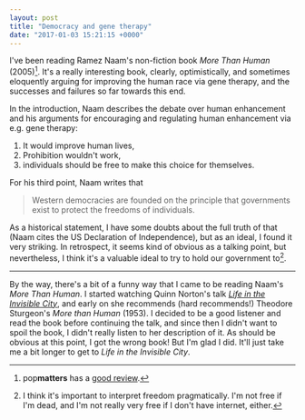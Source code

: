 ```yaml
---
layout: post
title: "Democracy and gene therapy"
date: "2017-01-03 15:21:15 +0000"
---
```


I've been reading Ramez Naam's non-fiction book *More Than Human* (2005)[^1]. It's a really interesting book, clearly, optimistically, and sometimes eloquently arguing for improving the human race via gene therapy, and the successes and failures so far towards this end.

In the introduction, Naam describes the debate over human enhancement and his arguments for encouraging and regulating human enhancement via e.g. gene therapy:

1. It would improve human lives,
2. Prohibition wouldn't work,
3. individuals should be free to make this choice for themselves.

For his third point, Naam writes that

>Western democracies are founded on the principle that governments exist to protect the freedoms of individuals.

As a historical statement, I have some doubts about the full truth of that (Naam cites the US Declaration of Independence), but as an ideal, I found it very striking. In retrospect, it seems kind of obvious as a talking point, but nevertheless, I think it's a valuable ideal to try to hold our government to[^2].


---------------

By the way, there's a bit of a funny way that I came to be reading Naam's *More Than Human*. I started watching Quinn Norton's talk [*Life in the Invisible City*](https://www.youtube.com/watch?v=RfNddavR850), and early on she recommends (hard recommends!)
 Theodore Sturgeon's *More than Human* (1953). I decided to be a good listener and read the book before continuing the talk, and since then I didn't want to spoil the book, I didn't really listen to her description of it. As should be obvious at this point, I got the wrong book! But I'm glad I did. It'll just take me a bit longer to get to *Life in the Invisible City*.

  [^1]: pop**matters** has a [good review](http://www.popmatters.com/review/more-than-human/).

  [^2]: I think it's important to interpret freedom pragmatically. I'm not free if I'm dead, and I'm not really very free if I don't have internet, either.
